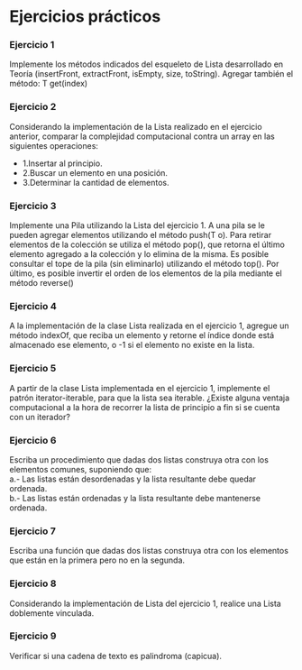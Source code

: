 # **Ejercicios prácticos**


### **Ejercicio 1** 

Implemente los métodos indicados del esqueleto de Lista desarrollado en Teoría
(insertFront, extractFront, isEmpty, size, toString). Agregar también el método: T get(index)

### **Ejercicio 2** 
Considerando la implementación de la Lista realizado en el ejercicio anterior, comparar la
complejidad computacional contra un array en las siguientes operaciones:<br>
- 1.Insertar al principio.<br>
- 2.Buscar un elemento en una posición.<br>
- 3.Determinar la cantidad de elementos.<br>

### **Ejercicio 3** 
Implemente una Pila utilizando la Lista del ejercicio 1. A una pila se le pueden agregar
elementos utilizando el método push(T o). Para retirar elementos de la colección se utiliza el
método pop(), que retorna el último elemento agregado a la colección y lo elimina de la
misma. Es posible consultar el tope de la pila (sin eliminarlo) utilizando el método top(). Por
último, es posible invertir el orden de los elementos de la pila mediante el método reverse()

### **Ejercicio 4** 
A la implementación de la clase Lista realizada en el ejercicio 1, agregue un método
indexOf, que reciba un elemento y retorne el índice donde está almacenado ese elemento, o
-1 si el elemento no existe en la lista.

### **Ejercicio 5** 
A partir de la clase Lista implementada en el ejercicio 1, implemente el patrón
iterator-iterable, para que la lista sea iterable. ¿Existe alguna ventaja computacional a la
hora de recorrer la lista de principio a fin si se cuenta con un iterador?

### **Ejercicio 6**
Escriba un procedimiento que dadas dos listas construya otra con los elementos comunes,
suponiendo que: <br>
a.- Las listas están desordenadas y la lista resultante debe quedar ordenada.<br>
b.- Las listas están ordenadas y la lista resultante debe mantenerse ordenada.

### **Ejercicio 7** 
Escriba una función que dadas dos listas construya otra con los elementos que están en la
primera pero no en la segunda.

### **Ejercicio 8** 
Considerando la implementación de Lista del ejercicio 1, realice una Lista doblemente
vinculada.

### **Ejercicio 9**  
Verificar si una cadena de texto es palindroma (capicua).